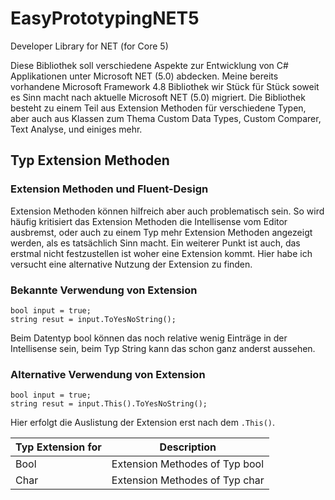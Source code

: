 # EasyPrototypingNET5
Developer Library for NET (for Core 5)

Diese Bibliothek soll verschiedene Aspekte zur Entwicklung von C# Applikationen unter Microsoft NET (5.0) abdecken. 
Meine bereits vorhandene Microsoft Framework 4.8 Bibliothek wir Stück für Stück soweit es Sinn macht nach aktuelle Microsoft NET (5.0) migriert. Die Bibliothek besteht zu einem Teil aus Extension Methoden für verschiedene Typen, 
aber auch aus Klassen zum Thema Custom Data Types, Custom Comparer, Text Analyse, und einiges mehr. 

## Typ Extension Methoden
### Extension Methoden und Fluent-Design
Extension Methoden können hilfreich aber auch problematisch sein. So wird häufig kritisiert das Extension Methoden die Intellisense vom Editor ausbremst, oder auch 
zu einem Typ mehr Extension Methoden angezeigt werden, als es tatsächlich Sinn macht. Ein weiterer Punkt ist auch, das erstmal nicht festzustellen ist woher eine Extension kommt. 
Hier habe ich versucht eine alternative Nutzung der Extension zu finden.

### Bekannte Verwendung von Extension
```
bool input = true;
string resut = input.ToYesNoString();
```
Beim Datentyp bool können das noch relative wenig Einträge in der Intellisense sein, beim Typ String kann das schon ganz anderst aussehen.

### Alternative Verwendung von Extension
```
bool input = true;
string resut = input.This().ToYesNoString();
```
Hier erfolgt die Auslistung der Extension erst nach dem ```.This()```.

| Typ Extension for       | Description                                                                                                                                                                                                         |
|-------------------------|---------------------------------------------------------------------------------------------------------------------------------------------------------------------------------------------------------------------|
| Bool                    | Extension Methodes of Typ bool                                                                                                                                                                                      |
| Char                    | Extension Methodes of Typ char                                                                                                                                                                                      |

